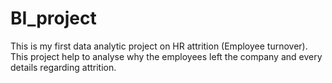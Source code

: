 # BI_project
 This is my first data analytic project on HR attrition (Employee turnover). This project help to analyse why the employees left the company and every details regarding attrition.
